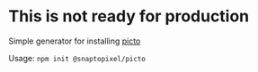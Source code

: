 # This is not ready for production

Simple generator for installing [picto](https://github.com/snaptopixel/picto-beta)

Usage: `npm init @snaptopixel/picto`

